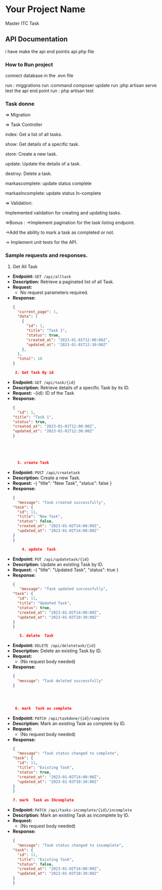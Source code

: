 # Your Project Name

Master ITC Task 

## API Documentation

i have make the api end pointis api.php file 
### How to Run project 
connect database in the .evn file 

run  : miggrations
run  :command composer update
run   :php artisan serve 
test the api end point 
run : php artisan test  
### Task donne

=> Migration

=> Task Controller

index: Get a list of all tasks.

show: Get details of a specific task.

store: Create a new task.

update: Update the details of a task.

destroy: Delete a task.

markascomplete: update status complete

markasIncomplete: update status In-complete

=> Validation:

Implemented validation for creating and updating tasks.



=>Bonus
:
->Implement pagination for the task listing endpoint.

->Add the ability to mark a task as completed or not.

-> Implement unit tests for the API.



### Sample requests and responses.


 1. Get All Task

- **Endpoint:** `GET /api/alltask`
- **Description:** Retrieve a paginated list of all Task.
- **Request:**
  - No request parameters required.
- **Response:**
  ```json
  {
    "current_page": 1,
    "data": [
      {
        "id": 1,
        "title": "Task 1",
        "status": true,
        "created_at": "2023-01-01T12:00:00Z",
        "updated_at": "2023-01-01T12:30:00Z"
      },
    ],
    "total": 10
  }

   2. Get Task By id

- **Endpoint:** `GET /api/task/{id}`
- **Description:**  Retrieve details of a specific Task by its ID.
- **Request:**
  -{id}: ID of the Task
- **Response:**
  ```json
  {
    "id": 1,
  "title": "Task 1",
  "status": true,
  "created_at": "2023-01-01T12:00:00Z",
  "updated_at": "2023-01-01T12:30:00Z"
  }





    3. create Task

- **Endpoint:** `POST /api/createtask`
- **Description:**  Create a new Task.
- **Request:**
  -{
  "title": "New Task",
  "status": false
}
- **Response:**
  ```json
  {
    "message": "Task created successfully",
  "task": {
    "id": 11,
    "title": "New Task",
    "status": false,
    "created_at": "2023-01-02T14:00:00Z",
    "updated_at": "2023-01-02T14:00:00Z"
  }
  }

      4. update  Task

- **Endpoint:** `PUT /api/updatetask/{id}`
- **Description:**  Update an existing Task by ID.
- **Request:**
  -{
  "title": "Updated Task",
  "status": true
}
- **Response:**
  ```json
  {
     "message": "Task updated successfully",
  "task": {
    "id": 11,
    "title": "Updated Task",
    "status": true,
    "created_at": "2023-01-02T14:00:00Z",
    "updated_at": "2023-01-03T10:30:00Z"
  }
  }

     5. delete  Task

- **Endpoint:** `DELETE /api/deletetask/{id}`
- **Description:**  Delete an existing Task by ID.
- **Request:**
  - (No request body needed)
- **Response:**
  ```json
  {
    "message": "Task deleted successfully"
  }


    

   6. mark  Task as complete

- **Endpoint:** `PATCH /api/taskdone/{id}/complete`
- **Description:**   Mark an existing Task as complete by ID.
- **Request:**
  - (No request body needed)
- **Response:**
  ```json
  {
    "message": "Task status changed to complete",
  "task": {
    "id": 11,
    "title": "Existing Task",
    "status": true,
    "created_at": "2023-01-02T14:00:00Z",
    "updated_at": "2023-01-03T10:30:00Z"
  }
  }

  7. mark  Task as INcomplete

- **Endpoint:** `PATCH /api/tasks-incomplete/{id}/incomplete`
- **Description:**   Mark an existing Task as incomplete  by ID.
- **Request:**
  - (No request body needed)
- **Response:**
  ```json
  {
    "message": "Task status changed to incomplete",
  "task": {
    "id": 11,
    "title": "Existing Task",
    "status": false,
    "created_at": "2023-01-02T14:00:00Z",
    "updated_at": "2023-01-03T10:30:00Z"
  }
  }